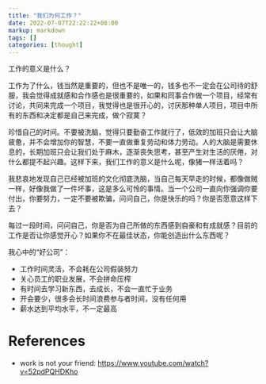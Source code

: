 ```yaml
---
title: "我们为何工作？"
date: 2022-07-07T22:22:22+08:00
markup: markdown
tags: []
categories: [thought]
---
```


工作的意义是什么？

<!--more-->

工作为了什么，钱当然是重要的，但也不是唯一的，钱多也不一定会在公司待的舒服，我会觉得成就感和合作感也是很重要的，如果和同事合作做一个项目，经常有讨论，共同来完成一个项目，我觉得也是很开心的，讨厌那种单人项目，项目中所有的东西和决定都是自己来完成，做个寂寞？

珍惜自己的时间。不要被洗脑，觉得只要勤奋工作就行了，低效的加班只会让大脑疲惫，并不会增加你的智慧，不要一直做重复劳动和体力劳动。人的大脑是需要休息的，长期加班只会让我们处于麻木，逐渐丧失思考，甚至产生对生活的厌倦，对什么都提不起兴趣。这样下来，我们工作的意义是什么呢，像猪一样活着吗？

我悲哀地发现自己已经被加班的文化彻底洗脑，当自己每天早走的时候，都像做贼一样，好像我做了一件坏事，这是多么可怜的事情。当一个公司一直向你强调你要付出，你要努力，一定不要被欺骗，问问自己，你是快乐的吗？你是否愿意这样下去？

每过一段时间，问问自己，你是否为自己所做的东西感到自豪和有成就感？目前的工作是否让你感觉开心？如果你不在最佳状态，你能创造出什么东西呢？

我心中的“好公司”：

+ 工作时间灵活，不会耗在公司假装努力
+ 关心员工的职业发展，不会拼命压榨
+ 有时间去学习新东西，去成长，不会一直忙于业务
+ 开会要少，很多会长时间浪费参与者时间，没有任何用
+ 薪水达到平均水平，不一定最高

# References

+ work is not your friend: https://www.youtube.com/watch?v=52pdPQHDKho
